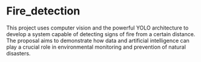 # Fire_detection
This project uses computer vision and the powerful YOLO architecture to develop a system capable of detecting signs of fire from a certain distance. The proposal aims to demonstrate how data and artificial intelligence can play a crucial role in environmental monitoring and prevention of natural disasters.
